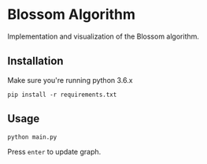 # Blossom Algorithm

Implementation and visualization of the Blossom algorithm.

## Installation
Make sure you're running python 3.6.x

```
pip install -r requirements.txt
```

## Usage

```
python main.py
```

Press `enter` to update graph.
